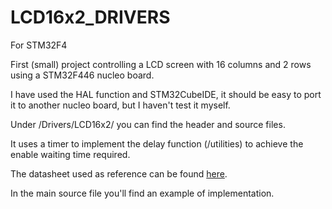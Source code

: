# LCD16x2_DRIVERS

For STM32F4

First (small) project controlling a LCD screen with 16 columns and 2 rows using a STM32F446 nucleo board.

I have used the HAL function and STM32CubeIDE, it should be easy to port it to another nucleo board, but I haven't test it myself.

Under /Drivers/LCD16x2/ you can find the header and source files.

It uses a timer to implement the delay function (/utilities) to achieve the enable waiting time required.

The datasheet used as reference can be found [here](https://datasheetspdf.com/pdf-file/519148/CA/LCD-1602A/1). 

In the main source file you'll find an example of implementation.
